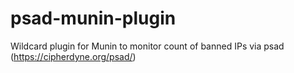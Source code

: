 # psad-munin-plugin
Wildcard plugin for Munin to monitor count of banned IPs via psad (https://cipherdyne.org/psad/)
